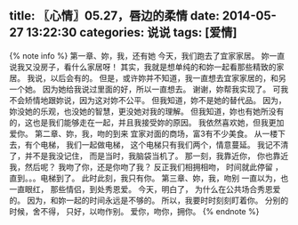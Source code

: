 title: 〖心情〗05.27，唇边的柔情
date: 2014-05-27 13:22:30
categories: 说说
tags: [爱情]
---
{% note info %}
第一章、妳，我，还有她
今天，我们跑去了宜家家居。
妳一直说我又没房子，看什么家居呀！
其实，我就是想单纯的和妳一起看那些精致的家居。<!--more-->
我说，以后会有的。
但是，或许妳并不知道，我一直想去宜家家居的，和另一个她。
因为她给我说过里面的好，所以一直想去。
谢谢，妳帮我实现了。
可我不会矫情地跟妳说，因为这对妳不公平。
但我知道，妳不是她的替代品。
因为，妳没她的乐观，也没她的智慧，更没她对我的理解。
但我知道，妳也有她所没有的，这也是我们能够走在一起，并且我接受妳的原因。
我依然喜欢她，但我更加爱你。
第二章、妳，我，吻的到来
宜家对面的商场，富3有不少美食。
从一楼下去，有个电梯，
我们一起做电梯，
这个电梯只有我们两个，情意蔓延。
我记不清了，并不是我没记住，
而是当时，我脑袋当机了。
那一刻，我靠近你，
你也靠近我，然后呢？
我吻了你，还是你吻了我？
反正我们相拥相吻，
时间就此停留 ，
直到。。。电梯到了。
此时此刻，我只有你。
第三章、妳，我，吻别
一直以为，也一直眼红，
那些情侣，到处秀恩爱。
今天，明白了，
为什么在公共场合秀恩爱的。
因为，和妳一起的时间永远是不够的。
所以，我要时时刻刻盯着你。
分别的时候，舍不得，
只好，以吻作别。
爱你，吻你，拥你。
{% endnote %}
